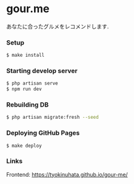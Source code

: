 # gour.me
あなたに合ったグルメをレコメンドします.

### Setup

```bash
$ make install
```

### Starting develop server

```bash
$ php artisan serve
$ npm run dev
```

### Rebuilding DB

```bash
$ php artisan migrate:fresh --seed
```

### Deploying GitHub Pages

```bash
$ make deploy
```

### Links

Frontend: https://tyokinuhata.github.io/gour-me/